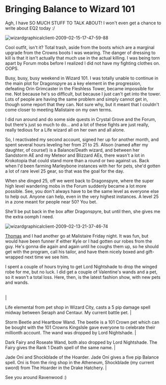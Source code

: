 # Bringing Balance to Wizard 101

Agh, I have SO MUCH STUFF TO TALK ABOUT! I won't even get a chance to write about EQ2 today :/

![](http://westkarana.com/wp-content/uploads/2009/02/wizardgraphicalclient-2009-02-15-17-47-59-88.jpg "wizardgraphicalclient-2009-02-15-17-47-59-88")

Cool outfit, isn't it? Total trash, aside from the boots which are a marginal upgrade from the Crowns boots I was wearing. The danger of dressing to kill is that it isn't actually that much use in the actual killing. I was being torn apart by Forum mobs before I realized I did not have my fighting clothes on. OOPS.

Busy, busy, busy weekend in Wizard 101. I was totally unable to continue in the main plot for Dragonspyre as a key element in the progression, defeating Orin Grimcaster in the Fleshless Tower, became impossible for me. Not because he's so difficult, but because I just can't get into the tower. Lots of people are having the same problem and simply cannot get in, though some report that they can. Not sure why, but it meant that I couldn't come closer to meeting Malistaire on my own terms.

I did run around and do some side quests in Crystal Grove and the Forum, but there's just so much to do... and a lot of these fights are just really, really tedious for a Life wizard all on her own and all alone.

So, I reactivated my second account, signed her up for another month, and spent several hours leveling her from 21 to 25. Alison (named after my daughter, of course!) is a Balance/Death wizard, and between her Sandstorm AE and my Meteor and Blizzard AEs, there wasn't a lot in Krokotopia that could stand more than a round or two against us. Back when I'd been farming Marleybone instances with her for pets, she'd gotten a lot of rare level 25 gear, so that was the goal for the day.

When she dinged 25, off we went back to Dragonspyre, where the super high level wandering mobs in the Forum suddenly became a lot more possible. See, you don't always have to be the same level as everyone else to help out. Anyone can help, even in the very highest instances. A level 25 in a zone meant for people near 50? You bet.

She'll be put back in the box after Dragonspyre, but until then, she gives me the extra oomph I need.

![](http://westkarana.com/wp-content/uploads/2009/02/wizardgraphicalclient-2009-02-13-21-37-46-74.jpg "wizardgraphicalclient-2009-02-13-21-37-46-74")

[Thomas](http://thefriendlynecromancer.blogspot.com/) and I had another go at Malistaire Friday night. It was fun, but would have been funner if either Kyle or I had gotten our robes from the guy. He's gonna die again and again until he coughs them up, so he should get with the program, call his tailor, and have them nicely boxed and gift-wrapped next time we see him.

I spent a couple of hours trying to get Lord Nightshade to drop the winged robe for me, but no luck. I did get a couple of Valentine's wands and a pet, so it wasn't a total loss. Here, then, is the latest fashion show, with new pets and wands.



|  |  |  |  |
| --- | --- | --- | --- |
|
 
Life elemental from pet shop in Wizard City, casts a 5 pip damage spell midway between Seraph and Centaur. My current battle pet.
 |
 
Storm Beetle and Heartbow Wand. The beetle is a 101 Crown pet which can be bought with the 101 Crowns KingsIsle gave everyone to celebrate their millionth account. The wand was dropped by Lord Nightshade.
 |
 
Dark Fairy and Roseate Wand, both also dropped by Lord Nightshade. The Fairy gives the Rank 1 Death spell of the same name.
 |
 
Jade Oni and Shockblade of the Hoarder. Jade Oni gives a five pip Balance spell. Oni is from the ring shop in the Atheneum, Shockblade (my current sword) from The Hoarder in the Drake Hatchery.
 |



See you around Ravenwood :)


